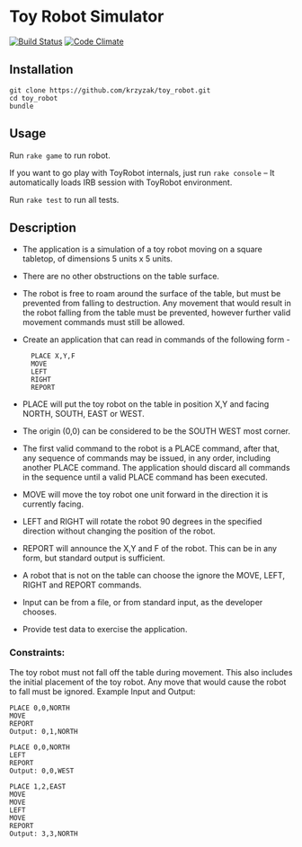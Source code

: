 Toy Robot Simulator
=========
[![Build Status](https://travis-ci.org/krzyzak/toy_robot.png)](https://travis-ci.org/krzyzak/toy_robot)
[![Code Climate](https://codeclimate.com/github/krzyzak/toy_robot.png)](https://codeclimate.com/github/krzyzak/toy_robot)
## Installation

```
git clone https://github.com/krzyzak/toy_robot.git
cd toy_robot
bundle
```


## Usage

Run ```rake game``` to run robot.

If you want to go play with ToyRobot internals, just run ```rake console``` – It automatically loads IRB session with ToyRobot environment.

Run ```rake test``` to run all tests.

## Description

* The application is a simulation of a toy robot moving on a square tabletop, of dimensions 5 units x 5 units.
* There are no other obstructions on the table surface.
* The robot is free to roam around the surface of the table, but must be prevented from falling to destruction. Any movement
that would result in the robot falling from the table must be prevented, however further valid movement commands must still
be allowed.
* Create an application that can read in commands of the following form -

  ```
    PLACE X,Y,F
    MOVE
    LEFT
    RIGHT
    REPORT
  ```
* PLACE will put the toy robot on the table in position X,Y and facing NORTH, SOUTH, EAST or WEST.
* The origin (0,0) can be considered to be the SOUTH WEST most corner.
* The first valid command to the robot is a PLACE command, after that, any sequence of commands may be issued, in any order, including another PLACE command. The application should discard all commands in the sequence until a valid PLACE command has been executed.
* MOVE will move the toy robot one unit forward in the direction it is currently facing.
* LEFT and RIGHT will rotate the robot 90 degrees in the specified direction without changing the position of the robot.
* REPORT will announce the X,Y and F of the robot. This can be in any form, but standard output is sufficient.
* A robot that is not on the table can choose the ignore the MOVE, LEFT, RIGHT and REPORT commands.
* Input can be from a file, or from standard input, as the developer chooses.
* Provide test data to exercise the application.

### Constraints:

The toy robot must not fall off the table during movement. This also includes the initial placement of the toy robot.
Any move that would cause the robot to fall must be ignored.
Example Input and Output:
```
PLACE 0,0,NORTH
MOVE
REPORT
Output: 0,1,NORTH
```

```
PLACE 0,0,NORTH
LEFT
REPORT
Output: 0,0,WEST
```

```
PLACE 1,2,EAST
MOVE
MOVE
LEFT
MOVE
REPORT
Output: 3,3,NORTH
```
